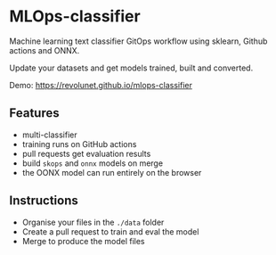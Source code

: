 # MLOps-classifier

Machine learning text classifier GitOps workflow using sklearn, Github actions and ONNX.

Update your datasets and get models trained, built and converted.

Demo: https://revolunet.github.io/mlops-classifier

## Features

- multi-classifier
- training runs on GitHub actions
- pull requests get evaluation results
- build `skops` and `onnx` models on merge
- the OONX model can run entirely on the browser

## Instructions

- Organise your files in the `./data` folder
- Create a pull request to train and eval the model
- Merge to produce the model files

